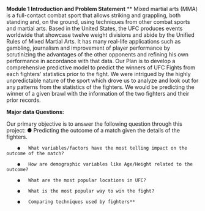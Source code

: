 **Module 1 Introduction and Problem Statement**
**
Mixed martial arts (MMA) is a full-contact combat sport that allows striking and grappling, both standing and, on the ground, using techniques from other combat sports and martial arts. Based in the United States, the UFC produces events worldwide that showcase twelve weight divisions and abide by the Unified Rules of Mixed Martial Arts. It has many real-life applications such as gambling, journalism and improvement of player performance by scrutinizing the advantages of the other opponents and refining his own performance in accordance with that data. Our Plan is to develop a comprehensive predictive model to predict the winners of UFC Fights from each fighters' statistics prior to the fight. We were intrigued by the highly unpredictable nature of the sport which drove us to analyze and look out for any patterns from the statistics of the fighters. We would be predicting the winner of a given brawl with the information of the two fighters and their prior records.

**Major data Questions:**

Our primary objective is to answer the following question through this project:
        ●	Predicting the outcome of a match given the details of the fighters.
        
        ●	What variables/factors have the most telling impact on the outcome of the match?
        
        ●	How are demographic variables like Age/Height related to the outcome?
        
        ●	What are the most popular locations in UFC?
        
        ●	What is the most popular way to win the fight?
        
        ●	Comparing techniques used by fighters**


